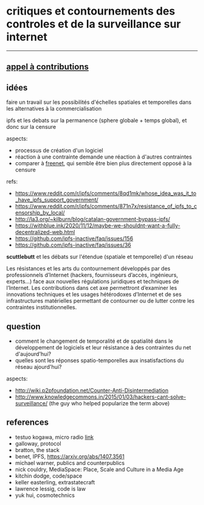 # critiques et contournements des controles et de la surveillance sur internet

---

## [appel à contributions](https://www.resistic.fr/index.php/2021/06/02/appel-a-communications-colloque-international-critiques-et-contournements-des-controles-et-de-la-surveillance-sur-internet/)


## idées

faire un travail sur les possibilités d'échelles spatiales et temporelles dans les alternatives à la commercialisation

ipfs et les debats sur la permanence (sphere globale + temps global), et donc sur la censure

aspects:

- processus de création d'un logiciel
- réaction à une contrainte demande une réaction à d'autres contraintes
- comparer à [freenet](https://freenetproject.org/pages/about.html), qui semble être bien plus directement opposé à la censure

refs:

- https://www.reddit.com/r/ipfs/comments/8qd1mk/whose_idea_was_it_to_have_ipfs_support_government/
- https://www.reddit.com/r/ipfs/comments/871n7x/resistance_of_ipfs_to_censorship_by_local/
- http://la3.org/~kilburn/blog/catalan-government-bypass-ipfs/
- https://withblue.ink/2020/11/12/maybe-we-shouldnt-want-a-fully-decentralized-web.html
- https://github.com/ipfs-inactive/faq/issues/156
- https://github.com/ipfs-inactive/faq/issues/36

**scuttlebutt** et les débats sur l'étendue (spatiale et temporelle) d'un réseau

Les résistances et les arts du contournement développés par des professionnels d’Internet (hackers, fournisseurs d’accès, ingénieurs, experts…) face aux nouvelles régulations juridiques et techniques de l’Internet. Les contributions dans cet axe permettront d’examiner les innovations techniques et les usages hétérodoxes d’Internet et de ses infrastructures matérielles permettant de contourner ou de lutter contre les contraintes institutionnelles.

## question

- comment le changement de temporalité et de spatialité dans le développement de logiciels et leur résistance à des contraintes du net d'aujourd'hui?
- quelles sont les réponses spatio-temporelles aux insatisfactions du réseau ajourd'hui?

aspects:

- http://wiki.p2pfoundation.net/Counter-Anti-Disintermediation
- http://www.knowledgecommons.in/2015/01/03/hackers-cant-solve-surveillance/ (the guy who helped popularize the term above)

## references

- testuo kogawa, micro radio [link](https://anarchy.translocal.jp/radio/micro/index.html)
- galloway, protocol
- bratton, the stack
- benet, IPFS, https://arxiv.org/abs/1407.3561
- michael warner, publics and counterpublics
- nick couldry, MediaSpace: Place, Scale and Culture in a Media Age
- kitchin dodge, code/space
- keller easterling, extrastatecraft
- lawrence lessig, code is law
- yuk hui, cosmotechnics
